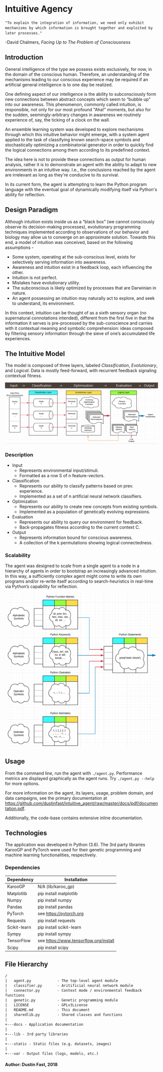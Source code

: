 # Intuitive Agency

`"To explain the integration of information, we need only exhibit mechanisms by which information is brought together and exploited by later processes."`  

-David Chalmers, *Facing Up to The Problem of Consciousness*

## Introduction

General intelligence of the type we possess exists exclusively, for now, in the domain of the conscious human. Therefore, an understanding of the mechanisms leading to our conscious experience may be required if an artificial general intelligence is to one day be realized.

One defining aspect of our intelligence is the ability to subconsciously form new connections between abstract concepts which seem to “bubble up” into our awareness. This phenomenon, commonly called intuition, is responsible, not only for our most profound "Aha!" moments, but also for the sudden, seemingly-arbitrary changes in awareness we routinely experience of, say, the ticking of a clock on the wall.

An ensemble learning system was developed to explore mechanisms through which this intuitive behavior might emerge, with a system agent applied to the task of classifying known search-space symbols and stochastically optimizing a combinatorial generator in order to quickly find the logical connections among them according to its predefined context.

The idea here is not to provide these connections as output for human analysis, rather it is to demonstrate an agent with the ability to adapt to new environments in an intuitive way. I.e., the conclusions reached by the agent are irrelevant as long as they're conducive to its survival.

In its current form, the agent is attempting to learn the Python program language with the eventual goal of dynamically modifying itself via Python's ability for reflection.

## Design Paradigm

Although intuition exists inside us as a “black box” (we cannot consciously observe its decision-making processes), evolutionary programming techniques implemented according to observations of our behavior and biology may allow us to converge on an approximate solution. Towards this end, a model of intuition was conceived, based on the following assumptions -

* Some system, operating at the sub-conscious level, exists for selectively serving information into awareness.
* Awareness and intuition exist in a feedback loop, each influencing the other.
* Intuition is not perfect.
* Mistakes have evolutionary utility.
* The subconscious is likely optimized by processes that are Darwinian in nature.
* An agent possessing an intuition may naturally act to explore, and seek to understand, its environment.

In this context, intuition can be thought of as a sixth sensory organ (no supernatural connotations intended), different from the first five in that the information it serves is pre-processed by the sub-conscience and carries with it contextual meaning and symbolic comprehension: ideas composed by filtering sensory information through the sieve of one’s accumulated life experiences.

## The Intuitive Model

The  model is composed of three layers, labeled *Classification*, *Evolutionary*, and *Logical*. Data is mostly feed-forward, with recurrent feedback signaling contextual fitness.

![The Intuitive Model](https://github.com/dustinfast/intuitive_agent/raw/master/static/img/model.png "The Intuitive Model")

### Description

* Input
  * Represents environmental input/stimuli.
  * Formatted as a row S of n feature-vectors.
* Classification
  * Represents our ability to classify patterns based on prev. experience.
  * Implemented as a set of n artificial neural network classifiers.
* Optimization
  * Represents our ability to create new concepts from existing symbols.
  * Implemented as a population of genetically evolving expressions.
* Evaluation
  * Represents our ability to query our environment for feedback.
  * Back-propagates fitness according to the current context C.
* Output
  * Represents information bound for conscious awareness.
  * A collection of the k permutations showing logical connectedness.

### Scalability

The agent was designed to scale from a single agent to a node in a hierarchy of agents in order to bootstrap an increasingly advanced intuition. In this way, a sufficiently complex agent might come to write its own programs and/or re-write itself according to search-heuristics in real-time via Python’s capability for reflection.

![Agent Hierarchy](https://github.com/dustinfast/intuitive_agent/raw/master/static/img/scalable.png "Agent Hierarchy")


## Usage

From the command line, run the agent with `./agent.py`. Performance metrics are displayed graphically as the agent runs. Try `./agent.py --help` for more options.

For more information on the agent, its layers, usage, problem domain, and data campaigns, see the primary documentation at <https://github.com/dustinfast/intuitive_agent/raw/master/docs/pdf/documentation.pdf>.

Additionally, the code-base contains extensive inline documentation.

## Technologies

The application was developed in Python (3.6). The 3rd party libraries KarooGP and PyTorch were used for their genetic programming and machine learning functionalities, respectively.

### Dependencies

| Dependency    | Installation                              |
|---------------|-------------------------------------------|
|KarooGP        | N/A (lib/karoo_gp)                        |
|Matplotlib     | pip install matplotlib                    |
|Numpy          | pip install numpy                         |
|Pandas         | pip install pandas                        |
|PyTorch        | see https://pytorch.org                   |
|Requests       | pip install requests                      |
|Scikit-learn   | pip install scikit-learn                  |
|Sympy          | pip install sympy                         |
|TensorFlow     | see https://www.tensorflow.org/install    |
|Scipy          | pip install scipy                         |

## File Hierarchy

```
/
|   agent.py            - The top-level agent module
|   classifier.py       - Aritificial neural network module
|   connector.py        - Context mode / environmental feedback functions
|   genetic.py          - Genetic programming module
|   LICENSE             - GPLv3License
|   README.md           - This document
|   sharedlib.py        - Shared classes and functions
|
+---docs - Application documentation
|
+---lib - 3rd party libraries
|
+---static - Static files (e.g. datasets, images)
|
+---var - Output files (logs, models, etc.)
```

#### Author: Dustin Fast, 2018
